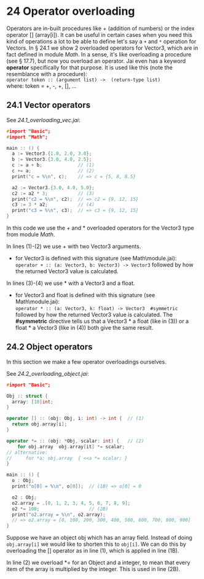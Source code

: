 # 24 Operator overloading

Operators are in-built procedures like + (addition of numbers) or the index operator [] (array[i]).
It can be useful in certain cases when you need this kind of operations a lot to be able to define let's say a `+` and `*` operation for Vectors. In § 24.1 we show 2 overloaded operators for Vector3, which are in fact defined in module _Math_.
In a sense, it's like overloading a procedure (see § 17.7), but now you overload an operator. 
Jai even has a keyword **operator** specifically for that purpose.
It is used like this (note the resemblance with a procedure):  
`operator token :: (argument list) ->  (return-type list)`    
where: token = +, -, +, [], ...

## 24.1 Vector operators
See _24.1_overloading_vec.jai_:
```c++
#import "Basic";
#import "Math";

main :: () {
  a := Vector3.{1.0, 2.0, 3.0};
  b := Vector3.{3.0, 4.0, 2.5};
  c := a + b;             // (1)
  c += a;                 // (2)
  print("c = %\n", c);    // => c = {5, 8, 8.5}

  a2 := Vector3.{3.0, 4.0, 5.0};  
  c2 := a2 * 3;           // (3)
  print("c2 = %\n", c2);  // => c2 = {9, 12, 15}
  c3 := 3 * a2;           // (4)
  print("c3 = %\n", c3);  // => c3 = {9, 12, 15}
}
```

In this code we use the + and * overloaded operators for the Vector3 type from module _Math_.

In lines (1)-(2) we use + with two Vector3 arguments.
+ for Vector3 is defined with this signature (see Math\module.jai):    
`operator + :: (a: Vector3, b: Vector3) -> Vector3`
followed by how the returned Vector3 value is calculated.

In lines (3)-(4) we use * with a Vector3 and a float.
* for Vector3 and float is defined with this signature (see Math\module.jai):    
`operator * :: (a: Vector3, k: float) -> Vector3  #symmetric`
followed by how the returned Vector3 value is calculated.
The **#symmetric** directive tells us that a Vector3 * a float (like in (3)) or a float * a Vector3 (like in (4)) both give the same result.

## 24.2 Object operators
In this section we make a few operator overloadings ourselves.

See _24.2_overloading_object.jai_:
```c++
#import "Basic";

Obj :: struct {     
  array: [10]int;
}

operator [] :: (obj: Obj, i: int) -> int {  // (1)
  return obj.array[i];
}

operator *= :: (obj: *Obj, scalar: int) {   // (2) 
    for obj.array  obj.array[it] *= scalar;
// alternative:
//     for *a: obj.array  { <<a *= scalar; }
}

main :: () {
  o : Obj;
  print("o[0] = %\n", o[0]);  // (1B) => o[0] = 0

  o2 : Obj;
  o2.array = .[0, 1, 2, 3, 4, 5, 6, 7, 8, 9];
  o2 *= 100;                  // (2B)
  print("o2.array = %\n", o2.array);  
  // => o2.array = [0, 100, 200, 300, 400, 500, 600, 700, 800, 900]
}
```

Suppose we have an object obj which has an array field. Instead of doing `obj.array[i]` we would like to shorten this to `obj[i]`. We can do this by overloading the [] operator as in line (1), which is applied in line (1B).

In line (2) we overload *= for an Object and a integer, to mean that every item of the array is multiplied by the integer. This is used in line (2B).
